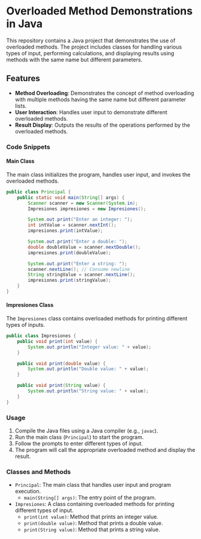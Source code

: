 # Overloaded Method Demonstrations in Java

This repository contains a Java project that demonstrates the use of overloaded methods. The project includes classes for handling various types of input, performing calculations, and displaying results using methods with the same name but different parameters.

## Features

- **Method Overloading**: Demonstrates the concept of method overloading with multiple methods having the same name but different parameter lists.
- **User Interaction**: Handles user input to demonstrate different overloaded methods.
- **Result Display**: Outputs the results of the operations performed by the overloaded methods.

### Code Snippets

#### Main Class
The main class initializes the program, handles user input, and invokes the overloaded methods.

```java
public class Principal {
    public static void main(String[] args) {
        Scanner scanner = new Scanner(System.in);
        Impresiones impresiones = new Impresiones();

        System.out.print("Enter an integer: ");
        int intValue = scanner.nextInt();
        impresiones.print(intValue);

        System.out.print("Enter a double: ");
        double doubleValue = scanner.nextDouble();
        impresiones.print(doubleValue);

        System.out.print("Enter a string: ");
        scanner.nextLine(); // Consume newline
        String stringValue = scanner.nextLine();
        impresiones.print(stringValue);
    }
}
```

#### Impresiones Class

The `Impresiones` class contains overloaded methods for printing different types of inputs.

```java
public class Impresiones {
    public void print(int value) {
        System.out.println("Integer value: " + value);
    }

    public void print(double value) {
        System.out.println("Double value: " + value);
    }

    public void print(String value) {
        System.out.println("String value: " + value);
    }
}
```

### Usage

1.  Compile the Java files using a Java compiler (e.g., `javac`).
2.  Run the main class (`Principal`) to start the program.
3.  Follow the prompts to enter different types of input.
4.  The program will call the appropriate overloaded method and display the result.

### Classes and Methods

-   `Principal`: The main class that handles user input and program execution.
    -   `main(String[] args)`: The entry point of the program.
-   `Impresiones`: A class containing overloaded methods for printing different types of input.
    -   `print(int value)`: Method that prints an integer value.
    -   `print(double value)`: Method that prints a double value.
    -   `print(String value)`: Method that prints a string value.